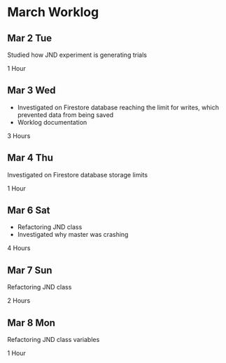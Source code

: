 # March Worklog

## Mar 2 Tue

Studied how JND experiment is generating trials

1 Hour

## Mar 3 Wed

- Investigated on Firestore database reaching the limit for writes, which prevented data from being saved
- Worklog documentation

3 Hours

## Mar 4 Thu

Investigated on Firestore database storage limits

1 Hour

## Mar 6 Sat

- Refactoring JND class
- Investigated why master was crashing

4 Hours

## Mar 7 Sun

Refactoring JND class

2 Hours

## Mar 8 Mon

Refactoring JND class variables

1 Hour